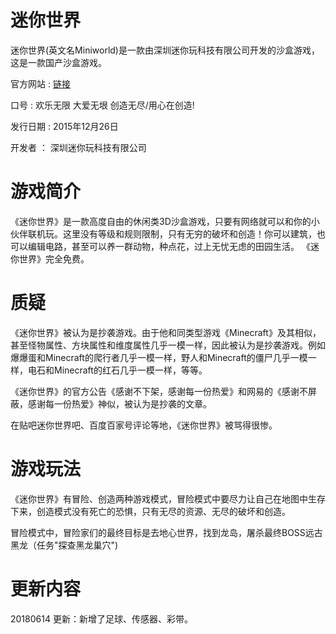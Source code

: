 # 迷你世界
迷你世界(英文名Miniworld)是一款由深圳迷你玩科技有限公司开发的沙盒游戏，这是一款国产沙盒游戏。

官方网站  :                         [链接](http://www.mini1.cn/ "迷你世界官网") 

口号      :                         欢乐无限 大爱无垠 创造无尽/用心在创造!

发行日期    :                        2015年12月26日

开发者       ：                       深圳迷你玩科技有限公司

# 游戏简介
《迷你世界》是一款高度自由的休闲类3D沙盒游戏，只要有网络就可以和你的小伙伴联机玩。这里没有等级和规则限制，只有无穷的破坏和创造！你可以建筑，也可以编辑电路，甚至可以养一群动物，种点花，过上无忧无虑的田园生活。
《迷你世界》完全免费。
# 质疑
《迷你世界》被认为是抄袭游戏。由于他和同类型游戏《Minecraft》及其相似，甚至怪物属性、方块属性和维度属性几乎一模一样，因此被认为是抄袭游戏。例如爆爆蛋和Minecraft的爬行者几乎一模一样，野人和Minecraft的僵尸几乎一模一样，电石和Minecraft的红石几乎一模一样，等等。

《迷你世界》的官方公告《感谢不下架，感谢每一份热爱》和网易的《感谢不屏蔽，感谢每一份热爱》神似，被认为是抄袭的文章。

在贴吧迷你世界吧、百度百家号评论等地，《迷你世界》被骂得很惨。
# 游戏玩法
《迷你世界》有冒险、创造两种游戏模式，冒险模式中要尽力让自己在地图中生存下来，创造模式没有死亡的恐惧，只有无尽的资源、无尽的破坏和创造。

冒险模式中，冒险家们的最终目标是去地心世界，找到龙岛，屠杀最终BOSS远古黑龙（任务"探查黑龙巢穴")
# 更新内容
20180614 更新：新增了足球、传感器、彩带。
